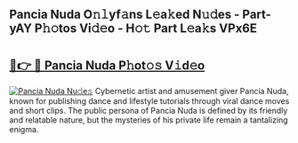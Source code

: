 ## Pancia Nuda O𝚗𝚕yf𝚊ns L𝚎a𝚔ed N𝚞𝚍es - Part-yAY P𝚑𝚘tos Vi𝚍𝚎o - H𝚘𝚝 Part L𝚎a𝚔s VPx6E

# <h2><a href="http://kf4i5a.oniu.top/?m=Pancia+Nuda">🔗👉 🔴 Pancia Nuda P𝚑ot𝚘𝚜 V𝚒d𝚎o</a></h2>

[![Pancia Nuda Nu𝚍e𝚜](https://i.imgur.com/0qMVB7G.gif)](http://kf4i5a.oniu.top/?m=Pancia+Nuda)
Cybernetic artist and amusement giver Pancia Nuda, known for publishing dance and lifestyle tutorials through viral dance moves and short clips. The public persona of Pancia Nuda is defined by its friendly and relatable nature, but the mysteries of his private life remain a tantalizing enigma.  
